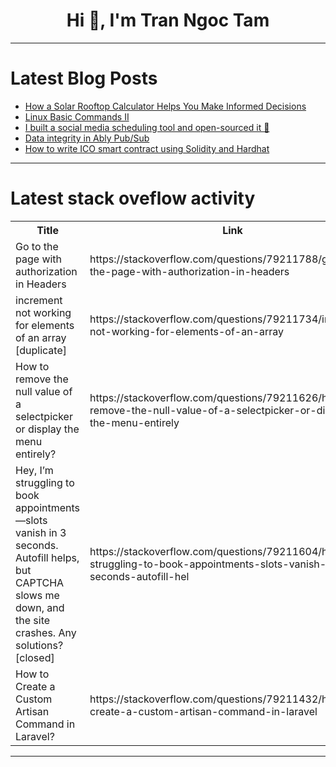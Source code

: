 <h1 align="center">Hi 👋, I'm Tran Ngoc Tam</h1>

---

# Latest Blog Posts 
<!-- BLOG-POST-LIST:START -->
- [How a Solar Rooftop Calculator Helps You Make Informed Decisions](https://dev.to/swapnilu/how-a-solar-rooftop-calculator-helps-you-make-informed-decisions-c37)
- [Linux Basic Commands II](https://dev.to/radurga/linux-basic-commands-ii-1deb)
- [I built a social media scheduling tool and open-sourced it 🤯](https://dev.to/nevodavid/i-built-a-social-media-scheduling-tool-and-open-sourced-it-5aho)
- [Data integrity in Ably Pub/Sub](https://dev.to/ably/data-integrity-in-ably-pubsub-1nol)
- [How to write ICO smart contract using Solidity and Hardhat](https://dev.to/marksantiago02/how-to-write-ico-smart-contract-using-solidity-and-hardhat-4pmg)
<!-- BLOG-POST-LIST:END -->

---

# Latest stack oveflow activity
<table>
  <tr><th>Title</th><th>Link</th></tr>
  <!-- STACKOVERFLOW:START --><tr><td>Go to the page with authorization in Headers</td><td>https://stackoverflow.com/questions/79211788/go-to-the-page-with-authorization-in-headers</td></tr><tr><td>increment not working for elements of an array [duplicate]</td><td>https://stackoverflow.com/questions/79211734/increment-not-working-for-elements-of-an-array</td></tr><tr><td>How to remove the null value of a selectpicker or display the menu entirely?</td><td>https://stackoverflow.com/questions/79211626/how-to-remove-the-null-value-of-a-selectpicker-or-display-the-menu-entirely</td></tr><tr><td>Hey, I’m struggling to book appointments—slots vanish in 3 seconds. Autofill helps, but CAPTCHA slows me down, and the site crashes. Any solutions? [closed]</td><td>https://stackoverflow.com/questions/79211604/hey-i-m-struggling-to-book-appointments-slots-vanish-in-3-seconds-autofill-hel</td></tr><tr><td>How to Create a Custom Artisan Command in Laravel?</td><td>https://stackoverflow.com/questions/79211432/how-to-create-a-custom-artisan-command-in-laravel</td></tr><!-- STACKOVERFLOW:END -->
</table>

---



